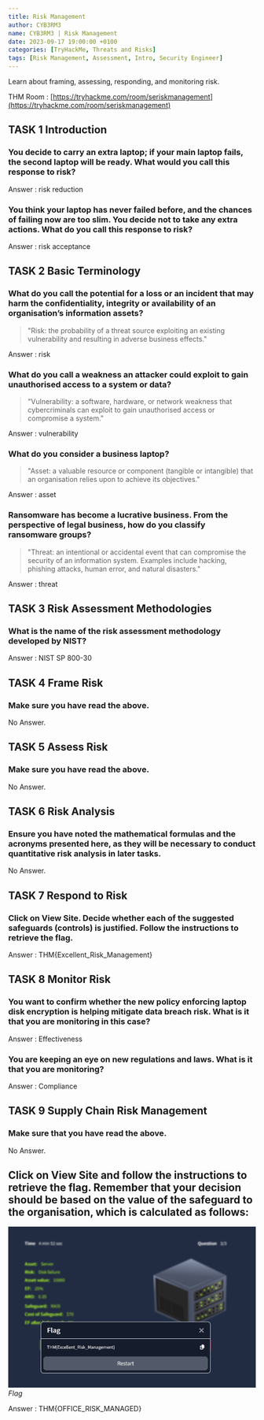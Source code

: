 ```yaml
---
title: Risk Management
author: CYB3RM3
name: CYB3RM3 | Risk Management
date: 2023-09-17 19:00:00 +0100
categories: [TryHackMe, Threats and Risks]
tags: [Risk Management, Assessment, Intro, Security Engineer]
---
```


Learn about framing, assessing, responding, and monitoring risk.

THM Room : [https://tryhackme.com/room/seriskmanagement](https://tryhackme.com/room/seriskmanagement)


## TASK 1 Introduction
### You decide to carry an extra laptop; if your main laptop fails, the second laptop will be ready. What would you call this response to risk?
Answer : risk reduction

### You think your laptop has never failed before, and the chances of failing now are too slim. You decide not to take any extra actions. What do you call this response to risk?
Answer : risk acceptance

## TASK 2 Basic Terminology

### What do you call the potential for a loss or an incident that may harm the confidentiality, integrity or availability of an organisation’s information assets?

>"Risk: the probability of a threat source exploiting an existing vulnerability and resulting in adverse business effects."

Answer : risk

### What do you call a weakness an attacker could exploit to gain unauthorised access to a system or data?

>"Vulnerability: a software, hardware, or network weakness that cybercriminals can exploit to gain unauthorised access or compromise a system."

Answer : vulnerability

### What do you consider a business laptop?

>"Asset: a valuable resource or component (tangible or intangible) that an organisation relies upon to achieve its objectives."

Answer : asset

### Ransomware has become a lucrative business. From the perspective of legal business, how do you classify ransomware groups?

>"Threat: an intentional or accidental event that can compromise the security of an information system. Examples include hacking, phishing attacks, human error, and natural disasters."

Answer : threat

## TASK 3 Risk Assessment Methodologies
### What is the name of the risk assessment methodology developed by NIST?
Answer : NIST SP 800-30

## TASK 4 Frame Risk
###  Make sure you have read the above.
No Answer.

## TASK 5 Assess Risk
###  Make sure you have read the above. 
No Answer.

## TASK 6 Risk Analysis
###  Ensure you have noted the mathematical formulas and the acronyms presented here, as they will be necessary to conduct quantitative risk analysis in later tasks. 

No Answer.

## TASK 7 Respond to Risk
### Click on View Site. Decide whether each of the suggested safeguards (controls) is justified. Follow the instructions to retrieve the flag. 

Answer : THM{Excellent_Risk_Management}

## TASK 8 Monitor Risk
### You want to confirm whether the new policy enforcing laptop disk encryption is helping mitigate data breach risk. What is it that you are monitoring in this case?

Answer : Effectiveness
### You are keeping an eye on new regulations and laws. What is it that you are monitoring?
Answer : Compliance

## TASK 9 Supply Chain Risk Management
###  Make sure that you have read the above. 
No Answer.

## Click on View Site and follow the instructions to retrieve the flag. Remember that your decision should be based on the value of the safeguard to the organisation, which is calculated as follows:

![Flag](/images/thm/seriskmanagement/risk_1.png)
_Flag_

Answer : THM{OFFICE_RISK_MANAGED}